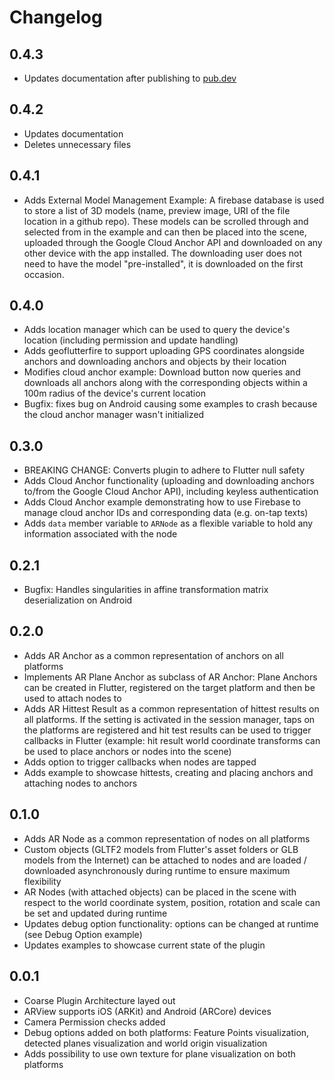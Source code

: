 # Changelog

## 0.4.3

* Updates documentation after publishing to [pub.dev](https://pub.dev)

## 0.4.2

* Updates documentation
* Deletes unnecessary files

## 0.4.1

* Adds External Model Management Example: A firebase database is used to store a list of 3D models (name, preview image, URI of the file location in a github repo). These models can be scrolled through and selected from in the example and can then be placed into the scene, uploaded through the Google Cloud Anchor API and downloaded on any other device with the app installed. The downloading user does not need to have the model "pre-installed", it is downloaded on the first occasion.

## 0.4.0

* Adds location manager which can be used to query the device's location (including permission and update handling)
* Adds geoflutterfire to support uploading GPS coordinates alongside anchors and downloading anchors and objects by their location
* Modifies cloud anchor example: Download button now queries and downloads all anchors along with the corresponding objects within a 100m radius of the device's current location
* Bugfix: fixes bug on Android causing some examples to crash because the cloud anchor manager wasn't initialized

## 0.3.0

* BREAKING CHANGE: Converts plugin to adhere to Flutter null safety
* Adds Cloud Anchor functionality (uploading and downloading anchors to/from the Google Cloud Anchor API), including keyless authentication
* Adds Cloud Anchor example demonstrating how to use Firebase to manage cloud anchor IDs and corresponding data (e.g. on-tap texts)
* Adds ```data``` member variable to ```ARNode``` as a flexible variable to hold any information associated with the node

## 0.2.1

* Bugfix: Handles singularities in affine transformation matrix deserialization on Android

## 0.2.0

* Adds AR Anchor as a common representation of anchors on all platforms
* Implements AR Plane Anchor as subclass of AR Anchor: Plane Anchors can be created in Flutter, registered on the target platform and then be used to attach nodes to
* Adds AR Hittest Result as a common representation of hittest results on all platforms. If the setting is activated in the session manager, taps on the platforms are registered and hit test results can be used to trigger callbacks in Flutter (example: hit result world coordinate transforms can be used to place anchors or nodes into the scene)
* Adds option to trigger callbacks when nodes are tapped
* Adds example to showcase hittests, creating and placing anchors and attaching nodes to anchors

## 0.1.0

* Adds AR Node as a common representation of nodes on all platforms
* Custom objects (GLTF2 models from Flutter's asset folders or GLB models from the Internet) can be attached to nodes and are loaded / downloaded asynchronously during runtime to ensure maximum flexibility
* AR Nodes (with attached objects) can be placed in the scene with respect to the world coordinate system, position, rotation and scale can be set and updated during runtime
* Updates debug option functionality: options can be changed at runtime (see Debug Option example)
* Updates examples to showcase current state of the plugin

## 0.0.1

* Coarse Plugin Architecture layed out
* ARView supports iOS (ARKit) and Android (ARCore) devices
* Camera Permission checks added
* Debug options added on both platforms: Feature Points visualization, detected planes visualization and world origin visualization
* Adds possibility to use own texture for plane visualization on both platforms

